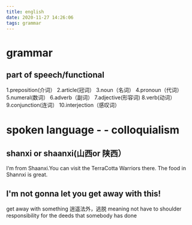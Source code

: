 ```yaml
---
title: english
date: 2020-11-27 14:26:06
tags: grammar	
---
```


# grammar

## part of speech/functional

1.preposition(介词）
2.article(冠词）
3.noun（名词）
4.pronoun（代词）
5.numeral(数词）
6.adverb（副词）
7.adjective(形容词)
8.verb(动词）
9.conjunction(连词）
10.interjection（感叹词）

# spoken language - - colloquialism

## shanxi or shaanxi(山西or 陕西）

I‘m from Shaanxi.You can visit the TerraCotta Warriors there.
The food in Shannxi is great.


## I'm not gonna let you get away with this!
get away with something 逍遥法外，逃脱 meaning not have to shoulder responsibility for the deeds that somebody has done

